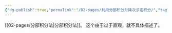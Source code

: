 ```yaml
---
{"dg-publish":true,"permalink":"/02-pages/利用分部积分升降次求定积分/","tags":["personal/blog","math/高等数学/定积分"]}
---
```


[[02-pages/分部积分法\|分部积分法]]。
这个由于过于直观，就不具体描述了。